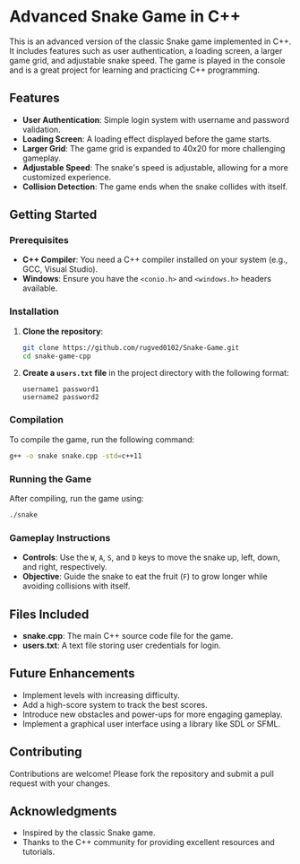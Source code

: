 
# Advanced Snake Game in C++

This is an advanced version of the classic Snake game implemented in C++. It includes features such as user authentication, a loading screen, a larger game grid, and adjustable snake speed. The game is played in the console and is a great project for learning and practicing C++ programming.

## Features

- **User Authentication**: Simple login system with username and password validation.
- **Loading Screen**: A loading effect displayed before the game starts.
- **Larger Grid**: The game grid is expanded to 40x20 for more challenging gameplay.
- **Adjustable Speed**: The snake's speed is adjustable, allowing for a more customized experience.
- **Collision Detection**: The game ends when the snake collides with itself.

## Getting Started

### Prerequisites

- **C++ Compiler**: You need a C++ compiler installed on your system (e.g., GCC, Visual Studio).
- **Windows**: Ensure you have the `<conio.h>` and `<windows.h>` headers available.

### Installation

1. **Clone the repository**:
   ```bash
   git clone https://github.com/rugved0102/Snake-Game.git
   cd snake-game-cpp
   ```

2. **Create a `users.txt` file** in the project directory with the following format:
   ```
   username1 password1
   username2 password2
   ```

### Compilation

To compile the game, run the following command:

```bash
g++ -o snake snake.cpp -std=c++11
```

### Running the Game

After compiling, run the game using:

```bash
./snake
```

### Gameplay Instructions

- **Controls**: Use the `W`, `A`, `S`, and `D` keys to move the snake up, left, down, and right, respectively.
- **Objective**: Guide the snake to eat the fruit (`F`) to grow longer while avoiding collisions with itself.

## Files Included

- **snake.cpp**: The main C++ source code file for the game.
- **users.txt**: A text file storing user credentials for login.

## Future Enhancements

- Implement levels with increasing difficulty.
- Add a high-score system to track the best scores.
- Introduce new obstacles and power-ups for more engaging gameplay.
- Implement a graphical user interface using a library like SDL or SFML.

## Contributing

Contributions are welcome! Please fork the repository and submit a pull request with your changes.

## Acknowledgments

- Inspired by the classic Snake game.
- Thanks to the C++ community for providing excellent resources and tutorials.
